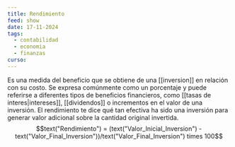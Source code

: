 ```yaml
---
title: Rendimiento
feed: show
date: 17-11-2024
tags:
  - contabilidad
  - economia
  - finanzas
curso:
---
```

Es una medida del beneficio que se obtiene de una [[inversion]] en relación con su costo. Se expresa comúnmente como un porcentaje y puede referirse a diferentes tipos de beneficios financieros, como [[tasas de interes|intereses]], [[dividendos]] o incrementos en el valor de una inversión. El rendimiento te dice qué tan efectiva ha sido una inversión para generar valor adicional sobre la cantidad original invertida.
$$text("Rendimiento") = (text("Valor_Inicial_Inversion") - text("Valor_Final_Inversion"))/text("Valor_Final_Inversion") times 100$$
